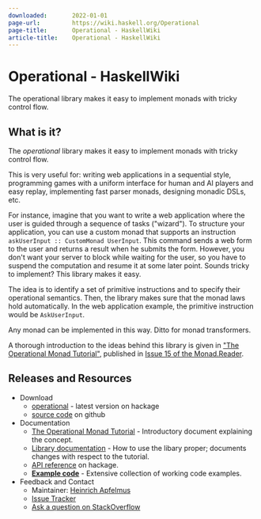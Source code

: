 ```yaml
---
downloaded:       2022-01-01
page-url:         https://wiki.haskell.org/Operational
page-title:       Operational - HaskellWiki
article-title:    Operational - HaskellWiki
---
```

# Operational - HaskellWiki

The operational library makes it easy to implement monads with tricky control flow.
## What is it?

The *operational* library makes it easy to implement monads with tricky control flow.

This is very useful for: writing web applications in a sequential style, programming games with a uniform interface for human and AI players and easy replay, implementing fast parser monads, designing monadic DSLs, etc.

For instance, imagine that you want to write a web application where the user is guided through a sequence of tasks ("wizard"). To structure your application, you can use a custom monad that supports an instruction `askUserInput :: CustomMonad UserInput`. This command sends a web form to the user and returns a result when he submits the form. However, you don't want your server to block while waiting for the user, so you have to suspend the computation and resume it at some later point. Sounds tricky to implement? This library makes it easy.

The idea is to identify a set of primitive instructions and to specify their operational semantics. Then, the library makes sure that the monad laws hold automatically. In the web application example, the primitive instruction would be `AskUserInput`.

Any monad can be implemented in this way. Ditto for monad transformers.

A thorough introduction to the ideas behind this library is given in ["The Operational Monad Tutorial"][1], published in [Issue 15 of the Monad.Reader][2].

## Releases and Resources

-   Download
    -   [operational][3] - latest version on hackage
    -   [source code][4] on github
-   Documentation
    -   [The Operational Monad Tutorial][5] - Introductory document explaining the concept.
    -   [Library documentation][6] - How to use the libary proper; documents changes with respect to the tutorial.
    -   [API reference][7] on hackage.
    -   **[Example code][8]** - Extensive collection of working code examples.
-   Feedback and Contact
    -   Maintainer: [Heinrich Apfelmus][9] <apfelmus at quantentunnel de>
    -   [Issue Tracker][10]
    -   [Ask a question on StackOverflow][11]

[1]: http://apfelmus.nfshost.com/articles/operational-monad.html
[2]: http://themonadreader.wordpress.com/2010/01/26/issue-15/
[3]: http://hackage.haskell.org/package/operational
[4]: https://github.com/HeinrichApfelmus/operational
[5]: http://themonadreader.wordpress.com/2010/01/26/issue-15/
[6]: https://github.com/HeinrichApfelmus/operational/tree/master/doc
[7]: http://hackage.haskell.org/package/operational/
[8]: https://github.com/HeinrichApfelmus/operational/tree/master/doc/examples#readme
[9]: http://apfelmus.nfshost.com/
[10]: https://github.com/HeinrichApfelmus/operational/issues?sort=created&direction=desc&state=open
[11]: http://stackoverflow.com/questions/ask?tags=monads+free-monad+haskell
